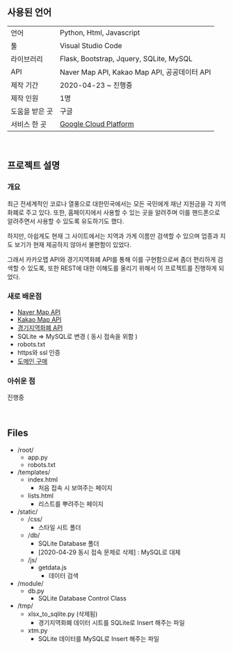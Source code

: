 ## **사용된 언어**
|                |                                                |
|----------------|------------------------------------------------|
| 언어           | Python, Html, Javascript                       |
| 툴             | Visual Studio Code                             |
| 라이브러리     | Flask, Bootstrap, Jquery, SQLite, MySQL        |
| API            | Naver Map API, Kakao Map API, 공공데이터 API   |
| 제작 기간      | 2020-04-23 ~ 진행중                            |
| 제작 인원      | 1명                                            |
| 도움을 받은 곳 | 구글                                           |
| 서비스 한 곳   | [Google Cloud Platform](https://www.gfind.kr/) |

<br>

## **프로젝트 설명**
### **개요**
최근 전세계적인 코로나 열풍으로 대한민국에서는 모든 국민에게 재난 지원금을 각 지역 화폐로 주고 있다. 또한, 홈페이지에서 사용할 수 있는 곳을 알려주며 이를 핸드폰으로 알려주면서 사용할 수 있도록 유도하기도 했다. 

하지만, 아쉽게도 현재 그 사이트에서는 지역과 가게 이름만 검색할 수 있으며 업종과 지도 보기가 현재 제공하지 않아서 불편함이 있었다.

그래서 카카오맵 API와 경기지역화폐 API를 통해 이를 구현함으로써 좀더 편리하게 검색할 수 있도록, 또한 REST에 대한 이해도를 올리기 위해서 이 프로젝트를 진행하게 되었다.

### **새로 배운점**
- [Naver Map API](https://navermaps.github.io/maps.js.ncp/docs/index.html)
- [Kakao Map API](https://apis.map.kakao.com/)
- [경기지역화폐 API](https://data.gg.go.kr/portal/data/service/selectServicePage.do?infId=3NPA52LBMO36CQEQ1GMY28894927&infSeq=1)
- SQLite => MySQL로 변경 ( 동시 접속을 위함 )
- robots.txt
- https와 ssl 인증
- [도메인 구매](https://www.dotname.co.kr/)

### **아쉬운 점**
진행중

<br>

## **Files**
- /root/
    - app.py
    - robots.txt
- /templates/
    - index.html
        - 처음 접속 시 보여주는 페이지
    - lists.html
        - 리스트를 뿌려주는 페이지
- /static/
    - /css/
        - 스타일 시트 폴더
    - /db/
        - SQLite Database 폴더
        - [2020-04-29 동시 접속 문제로 삭제] : MySQL로 대체
    - /js/
        - getdata.js
            - 데이터 검색
- /module/
    - db.py
        - SQLite Database Control Class
- /tmp/
    - xlsx_to_sqlite.py (삭제됨)
        - 경기지역화폐 데이터 시트를 SQLite로 Insert 해주는 파일
    - xtm.py
        - SQLite 데이터를 MySQL로 Insert 해주는 파일